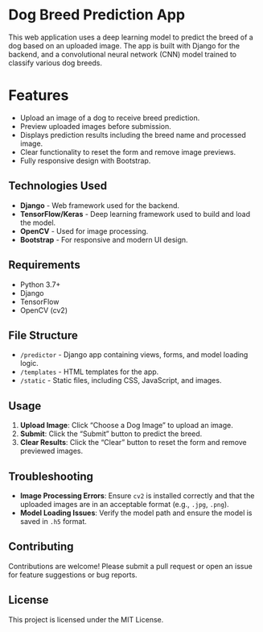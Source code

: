 # Dog Breed Prediction App

This web application uses a deep learning model to predict the breed of a dog based on an uploaded image. The app is built with Django for the backend, and a convolutional neural network (CNN) model trained to classify various dog breeds.

# Features

- Upload an image of a dog to receive breed prediction.
- Preview uploaded images before submission.
- Displays prediction results including the breed name and processed image.
- Clear functionality to reset the form and remove image previews.
- Fully responsive design with Bootstrap.
  
## Technologies Used

- **Django** - Web framework used for the backend.
- **TensorFlow/Keras** - Deep learning framework used to build and load the model.
- **OpenCV** - Used for image processing.
- **Bootstrap** - For responsive and modern UI design.
  
## Requirements

- Python 3.7+
- Django
- TensorFlow
- OpenCV (cv2)

## File Structure

- `/predictor` - Django app containing views, forms, and model loading logic.
- `/templates` - HTML templates for the app.
- `/static` - Static files, including CSS, JavaScript, and images.
  
## Usage

1. **Upload Image**: Click “Choose a Dog Image” to upload an image.
2. **Submit**: Click the “Submit” button to predict the breed. 
3. **Clear Results**: Click the “Clear” button to reset the form and remove previewed images.

## Troubleshooting

- **Image Processing Errors**: Ensure `cv2` is installed correctly and that the uploaded images are in an acceptable format (e.g., `.jpg`, `.png`).
- **Model Loading Issues**: Verify the model path and ensure the model is saved in `.h5` format.
  
## Contributing

Contributions are welcome! Please submit a pull request or open an issue for feature suggestions or bug reports.

## License

This project is licensed under the MIT License.
